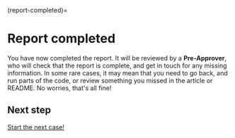 (report-completed)=
# Report completed

You have now completed the report. It will be reviewed by a **Pre-Approver**, who will check that the report is complete, and get in touch for any missing information. In some rare cases, it may mean that you need to go back, and run parts of the code, or review something you missed in the article or README. No worries, that's all fine!

## Next step

[Start the next case!](workflow-assigned)